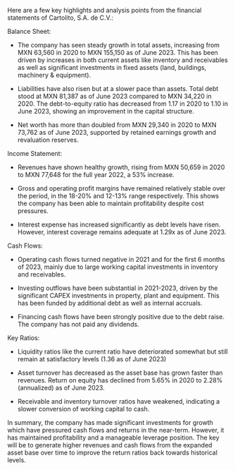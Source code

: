 Here are a few key highlights and analysis points from the financial statements of Cartolito, S.A. de C.V.:

Balance Sheet:

- The company has seen steady growth in total assets, increasing from MXN 63,560 in 2020 to MXN 155,150 as of June 2023. This has been driven by increases in both current assets like inventory and receivables as well as significant investments in fixed assets (land, buildings, machinery & equipment).

- Liabilities have also risen but at a slower pace than assets. Total debt stood at MXN 81,387 as of June 2023 compared to MXN 34,220 in 2020. The debt-to-equity ratio has decreased from 1.17 in 2020 to 1.10 in June 2023, showing an improvement in the capital structure.

- Net worth has more than doubled from MXN 29,340 in 2020 to MXN 73,762 as of June 2023, supported by retained earnings growth and revaluation reserves.

Income Statement:

- Revenues have shown healthy growth, rising from MXN 50,659 in 2020 to MXN 77,648 for the full year 2022, a 53% increase.  

- Gross and operating profit margins have remained relatively stable over the period, in the 18-20% and 12-13% range respectively. This shows the company has been able to maintain profitability despite cost pressures.

- Interest expense has increased significantly as debt levels have risen. However, interest coverage remains adequate at 1.29x as of June 2023.

Cash Flows:

- Operating cash flows turned negative in 2021 and for the first 6 months of 2023, mainly due to large working capital investments in inventory and receivables. 

- Investing outflows have been substantial in 2021-2023, driven by the significant CAPEX investments in property, plant and equipment. This has been funded by additional debt as well as internal accruals.

- Financing cash flows have been strongly positive due to the debt raise. The company has not paid any dividends.

Key Ratios:

- Liquidity ratios like the current ratio have deteriorated somewhat but still remain at satisfactory levels (1.36 as of June 2023)

- Asset turnover has decreased as the asset base has grown faster than revenues. Return on equity has declined from 5.65% in 2020 to 2.28% (annualized) as of June 2023.

- Receivable and inventory turnover ratios have weakened, indicating a slower conversion of working capital to cash. 

In summary, the company has made significant investments for growth which have pressured cash flows and returns in the near-term. However, it has maintained profitability and a manageable leverage position. The key will be to generate higher revenues and cash flows from the expanded asset base over time to improve the return ratios back towards historical levels.
